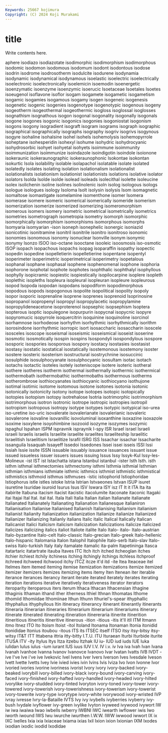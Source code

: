 ```yaml
---
Keywords: 25667 kojimura
Copyright: (C) 2024 Koji Murakami
---
```


# title

Write contents here.



aphere isodiazo isodiazotate isodimorphic isodimorphism isodimorphous
isodomic isodomon isodomous isodomum isodont isodontous isodose isodrin isodrome isodrosotherm
isodulcite isodurene isodynamia isodynamic isodynamical isodynamous isoelastic isoelectric isoelectrically isoelectronic
isoelectronically isoelemicin isoemodin isoenergetic isoenzymatic isoenzyme isoenzymic isoerucic Isoetaceae Isoetales
Isoetes isoeugenol isoflavone isoflor isogam isogamete isogametic isogametism isogamic isogamies
isogamous isogamy isogen isogeneic isogenesis isogenetic isogenic isogenies isogenotype isogenotypic
isogenous isogeny isogeotherm isogeothermal isogeothermic isogloss isoglossal isoglosses isognathism isognathous
isogon isogonal isogonality isogonally isogonals isogone isogones isogonic isogonics isogonies
isogoniostat isogonism isogons isogony isogradient isograft isogram isograms isograph isographic
isographical isographically isographs isography isogriv isogrivs isogynous isogyre isohaline isohalsine
isohel isohels isohemolysis isohemopyrrole isoheptane isohesperidin isohexyl isohume isohydric isohydrocyanic
isohydrosorbic isohyet isohyetal isohyets isoimmune isoimmunity isoimmunization isoimmunize isoindazole isoindigotin
isoindole isoionone isokeraunic isokeraunographic isokeraunophonic Isokontae isokontan isokurtic Isola isolability
isolable isolapachol isolatable isolate isolated isolatedly isolates isolating isolation isolationalism
isolationalist isolationalists isolationism isolationist isolationists isolations isolative isolator isolators Isolda
Isolde isolde isolead isoleads isolecithal isolette isoleucine isolex isolichenin isoline
isolines isolinolenic isoln isolog isologous isologs isologue isologues isology Isoloma
Isolt isolysin isolysis Isom isomagnetic isomaltose isomastigate isomelamine isomenthone isomer
Isomera isomerase isomere isomeric isomerical isomerically isomeride isomerism isomerization isomerize
isomerized isomerizing isomeromorphism isomerous isomers isomery isometric isometrical isometrically isometrics
isometries isometrograph isometropia isometry isomorph isomorphic isomorphically isomorphism isomorphisms isomorphous
isomorphs Isomyaria isomyarian -ison isoneph isonephelic isonergic isoniazid isonicotinic isonitramine
isonitril isonitrile isonitro isonitroso isonomic isonomies isonomous isonomy isonuclear Isonville
isonym isonymic isonymy Isonzo ISOO iso-octane isooctane isooleic isoosmosis iso-osmotic
ISOP isopach isopachous isopachs isopag isoparaffin isopathy isopectic isopedin isopedine
isopelletierin isopelletierine isopentane isopentyl isoperimeter isoperimetric isoperimetrical isoperimetry isopetalous isophanal
isophane isophasal isophene isophenomenal isophone isophoria isophorone isophotal isophote isophotes
isophthalic isophthalyl isophyllous isophylly isopicramic isopiestic isopiestically isopilocarpine isoplere isopleth
isoplethic isopleths Isopleura isopleural isopleuran isopleure isopleurous isopod Isopoda isopodan
isopodans isopodiform isopodimorphous isopodous isopods isopogonous isopolite isopolitical isopolity isopoly
isopor isoporic isoprenaline isoprene isoprenes isoprenoid Isoprinosine isopropanol isopropenyl isopropyl
isopropylacetic isopropylamine isopropylideneacetone isoproterenol isopsephic isopsephism Isoptera isopterous isoptic isopulegone
isopurpurin isopycnal isopycnic isopyre isopyromucic isopyrrole isoquercitrin isoquinine isoquinoline isorcinol
isorhamnose isorhodeose isorhythm isorhythmic isorhythmically isorithm isorosindone isorrhythmic isorropic isort
isosaccharic isosaccharin isoscele isosceles isoscope isoseismal isoseismic isoseismical isoseist isoserine
isosmotic isosmotically isospin isospins Isospondyli isospondylous isospore isosporic isospories isosporous
isospory isostacy isostasies isostasist isostasy isostatic isostatical isostatically isostemonous isostemony
isoster isostere isosteric isosterism isostructural isostrychnine isosuccinic isosulphide isosulphocyanate isosulphocyanic
isosultam isotac isotach isotachs isotactic isoteles isotely isoteniscope isotere isoteric
isotheral isothere isotheres isotherm isothermal isothermally isothermic isothermical isothermobath isothermobathic
isothermobaths isothermous isotherms isotherombrose isothiocyanates isothiocyanic isothiocyano isothujone isotimal isotimic
isotome isotomous isotone isotones isotonia isotonic isotonically isotonicity isotony isotope
isotopes isotopic isotopically isotopies isotopism isotopy isotrehalose Isotria isotrimorphic isotrimorphism
isotrimorphous isotron isotronic isotrope isotropic isotropies isotropil isotropism isotropous isotropy
isotype isotypes isotypic isotypical iso-urea iso-uretine iso-uric isovalerate isovalerianate isovalerianic
isovaleric isovalerone isovaline isovanillic isovoluminal isoxanthine isoxazine isoxazole isoxime isoxylene
isoyohimbine isozooid isozyme isozymes isozymic ispaghul Ispahan ISPM ispravnik ispraynik
I-spy ISR Israel israel Israeli israeli Israelis israelis Israelite israelite
israelites Israeliteship Israelitic Israelitish Israelitism Israelitize Israfil ISRG ISS Issachar
issachar Issacharite issanguila Issaquah Issayeff Issedoi Issedones Issei issei isseis
ISSI Issi Issiah Issie issite ISSN issuable issuably issuance issuances
issuant issue issued issueless issuer issuers issues issuing Issus Issy
Issyk-Kul Issy-les-Molineux -ist IST ist Istachatta istana Istanbul istanbul -ister
Isth Isth. isth isthm isthmal isthmectomies isthmectomy isthmi Isthmia isthmial
Isthmian isthmian isthmians isthmiate isthmic isthmics isthmist isthmistic isthmistical isthmistics
isthmoid isthmus isthmuses -istic istiophorid Istiophoridae Istiophorus istle istles istoke
Istria Istrian Istvaeones Istvan ISUP isuret isuretine Isuridae isuroid Isurus
Isus ISV Iswara ISY isz IT It it ITA Ita
ita itabirite Itabuna itacism itacist itacistic itacolumite itaconate itaconic Itagaki
itai Itajai Ital Ital. ital ital. Itala Itali Italia Italian
italian Italianate italianate Italianated Italianately Italianating Italianation Italianesque italianiron Italianisation
Italianise Italianised Italianish Italianising Italianism italianism Italianist Italianity Italianization italianization
Italianize italianize Italianized Italianizer Italianizing Italianly italians Italic italic Italical
Italically Italican Italicanist Italici Italicism italicism italicization italicizations italicize italicized
italicizes italicizing italics italiot Italiote italite Italo Italo- italo- Italo-austrian
Italo-byzantine Italo-celt Italo-classic Italo-grecian Italo-greek Italo-hellenic Italo-hispanic Italomania Italon Italophil
Italophile Italo-serb Italo-slav Italo-swiss Italo-turkish Italy italy itamalate itamalic ita-palm
Itapetininga Itasca itatartaric itatartrate itauba Itaves ITC Itch itch itched
itcheoglan itches itchier itchiest itchily itchiness itching itchingly itchings itchless
itchproof itchreed itchweed itchwood itchy ITCZ itcze it'd itd -ite
Itea Iteaceae itel Itelmes item itemed iteming itemise itemization itemizations
itemize itemized itemizer itemizers itemizes itemizing items itemy Iten Itenean
iter iterable iterance iterances iterancy iterant iterate iterated iterately iterates
iterating iteration iterations iterative iteratively iterativeness iterator iterators iteroparity iteroparous
iters iterum Ithaca Ithacan Ithacensian ithagine Ithaginis Ithaman ithand ither
itherness Ithiel Ithnan Ithomatas Ithome ithomiid Ithomiidae Ithomiinae Ithun Ithunn
Ithuriel's-spear ithyphallic Ithyphallus ithyphyllous Itin itineracy itinerancy itinerant itinerantly itinerants
itineraria itinerarian itineraries Itinerarium itinerarium itinerariums itinerary itinerate itinerated itinerating
itineration itinereraria itinerite itinerition itineritious itineritis itineritive itinerous -ition -itious
-itis it'll itll ITM Itmann itmo Itnez ITO Ito Itoism
Itoist -itol Itoland Itonama Itonaman Itonia itonidid Itonididae Itonius itoubou
-itous ITS its ITSEC itself ITSO itsy itsy-bitsy itsy-witsy IT&T
ITT Ittabena ittria itty-bitty I.T.U. ITU Ituraean Iturbi Iturbide iturite
ITUSA ITV -ity Itylus Itys Itza itzebu Itzhak IU iu-
IUD iud iuds IUE Iuka iulidan Iulus iulus -ium iurant
IUS iuus IUV I.V. IV i.v. iv Iva iva Ivah
Ivan Ivana Ivanah Ivanhoe Ivanna Ivanov Ivanovce Ivanovo Ivar Ivatan
Ivatts IVB IVDT -ive I've Ive i've ive Ivekovic Ivel
Ivens Iver Ivers Iverson Ives Ivesdale Iveson Ivett Ivette Ivetts
Ivey Ivie ivied ivies ivin Ivins Ivis Iviza Ivo Ivon
Ivonne Ivor ivoried ivories ivorine ivoriness ivorist Ivory ivory ivory-backed
ivory-beaked ivorybill ivory-billed ivory-black ivory-bound ivory-carving ivory-faced ivory-finished ivory-hafted ivory-handled
ivory-headed ivory-hilted ivorylike ivory-studded ivory-tinted Ivoryton ivory-toned ivory-tower ivory-towered ivory-towerish
ivory-towerishness ivory-towerism ivory-towerist ivory-towerite ivory-type ivorytype ivory-white ivorywood ivory-wristed IVP
ivray ivresse Ivry-la-Bataille IVTS Ivy ivy ivybells ivyberries ivyberry ivy-bush
Ivydale ivyflower ivy-green ivylike Ivyton ivyweed ivywood ivywort IW iw
iwa iwaiwa Iwao iwbells iwberry IWBNI IWC iwearth iwflower iwis
Iwo iworth iwound IWS Iwu iwurche iwurthen I.W.W. IWW iwwood
iwwort IX ix IXC Ixelles Ixia ixia Ixiaceae Ixiama ixias
Ixil Ixion ixion Ixionian IXM Ixodes ixodian ixodic ixodid Ixodidae

